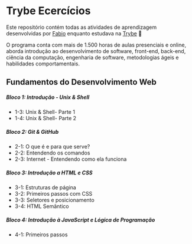 # Trybe Ecercícios

Este repositório contém todas as atividades de aprendizagem desenvolvidas por [Fabio](https://www.linkedin.com/feed/) enquanto estudava na [Trybe](https://www.betrybe.com/) :rocket:

O programa conta com mais de 1.500 horas de aulas presenciais e online, aborda introdução ao desenvolvimento de software, front-end, back-end, ciência da computação, engenharia de software, metodologias ágeis e habilidades comportamentais.

## Fundamentos do Desenvolvimento Web

##### Bloco 1: Introdução - Unix & Shell

- 1-3: Unix & Shell- Parte 1
- 1-4: Unix & Shell- Parte 2

##### Bloco 2: Git & GitHub

- 2-1: O que é e para que serve?
- 2-2: Entendendo os comandos
- 2-3: Internet - Entendendo como ela funciona

##### Bloco 3: Introdução a HTML e CSS

- 3-1: Estruturas de página
- 3-2: Primeiros passos com CSS
- 3-3: Seletores e posicionamento
- 3-4: HTML Semântico

##### Bloco 4: Introdução à JavaScript e Lógica de Programação

- 4-1: Primeiros passos
